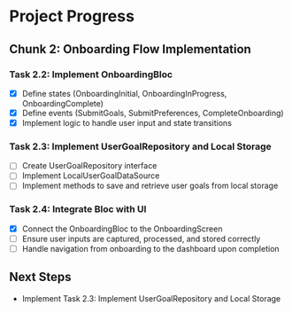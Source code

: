 # Project Progress

## Chunk 2: Onboarding Flow Implementation

### Task 2.2: Implement OnboardingBloc
- [x] Define states (OnboardingInitial, OnboardingInProgress, OnboardingComplete)
- [x] Define events (SubmitGoals, SubmitPreferences, CompleteOnboarding)
- [x] Implement logic to handle user input and state transitions

### Task 2.3: Implement UserGoalRepository and Local Storage
- [ ] Create UserGoalRepository interface
- [ ] Implement LocalUserGoalDataSource
- [ ] Implement methods to save and retrieve user goals from local storage

### Task 2.4: Integrate Bloc with UI
- [x] Connect the OnboardingBloc to the OnboardingScreen
- [ ] Ensure user inputs are captured, processed, and stored correctly
- [ ] Handle navigation from onboarding to the dashboard upon completion

## Next Steps
- Implement Task 2.3: Implement UserGoalRepository and Local Storage